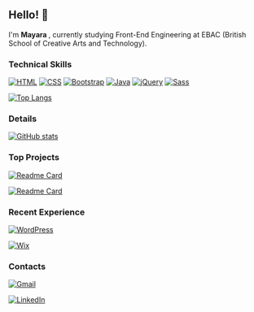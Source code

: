## Hello! 👋
I'm <strong> Mayara </strong>, currently studying Front-End Engineering at EBAC (British School of Creative Arts and Technology).

### Technical Skills
[![HTML](https://img.shields.io/badge/HTML-%23E34F26.svg?logo=html5&logoColor=white)](#)
[![CSS](https://img.shields.io/badge/CSS-639?logo=css&logoColor=fff)](#)
[![Bootstrap](https://img.shields.io/badge/Bootstrap-7952B3?logo=bootstrap&logoColor=fff)](#)
[![Java](https://img.shields.io/badge/Java-%23ED8B00.svg?logo=openjdk&logoColor=white)](#)
[![jQuery](https://img.shields.io/badge/jQuery-0769AD?logo=jquery&logoColor=fff)](#)
[![Sass](https://img.shields.io/badge/Sass-C69?logo=sass&logoColor=fff)](#)

[![Top Langs](https://github-readme-stats.vercel.app/api/top-langs/?username=MayaraSH&layout=compact&theme=dracula)](https://github.com/MayaraSH)

### Details

[![GitHub stats](https://github-readme-stats.vercel.app/api?username=MayaraSH&show_icons=true&theme=dracula&include_all_commits=true&count_private=true)](https://github.com/MayaraSH)

### Top Projects

[![Readme Card](https://github-readme-stats.vercel.app/api/pin/?username=MayaraSH&repo=profile&theme=dracula)](https://github.com/MayaraSH/profile)
<br>

[![Readme Card](https://github-readme-stats.vercel.app/api/pin/?username=MayaraSH&repo=projeto3&theme=dracula)](https://github.com/MayaraSH/projeto3)


### Recent Experience
[![WordPress](https://img.shields.io/badge/WordPress-%2321759B.svg?logo=wordpress&logoColor=white)](#)

[![Wix](https://img.shields.io/badge/Wix-%23000000.svg?logo=wix&logoColor=white)](#)

### Contacts

[![Gmail](https://img.shields.io/badge/Gmail-D14836?logo=gmail&logoColor=white)](mailto:mayara.workmail@gmail.com)

[![LinkedIn](https://custom-icon-badges.demolab.com/badge/LinkedIn-0A66C2?logo=linkedin-white&logoColor=fff)](https://www.linkedin.com/in/mayara-cristina-do-amaral/)
